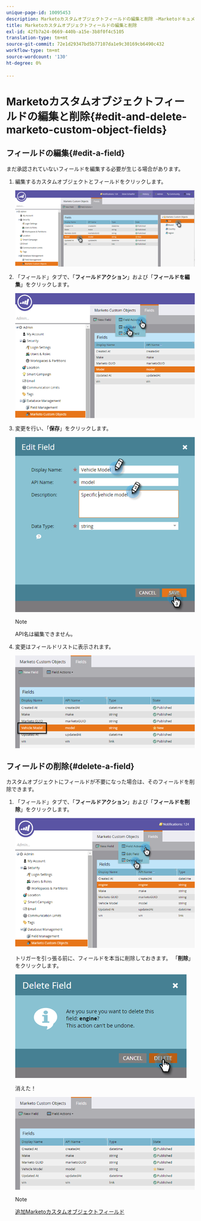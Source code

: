 ```yaml
---
unique-page-id: 10095453
description: Marketoカスタムオブジェクトフィールドの編集と削除 —Marketoドキュメント — 製品ドキュメント
title: Marketoカスタムオブジェクトフィールドの編集と削除
exl-id: 42fb7a24-0669-440b-a15e-3b8f0f4c5105
translation-type: tm+mt
source-git-commit: 72e1d29347bd5b77107da1e9c30169cb6490c432
workflow-type: tm+mt
source-wordcount: '130'
ht-degree: 0%

---
```


# Marketoカスタムオブジェクトフィールドの編集と削除{#edit-and-delete-marketo-custom-object-fields}

## フィールドの編集{#edit-a-field}

まだ承認されていないフィールドを編集する必要が生じる場合があります。

1. 編集するカスタムオブジェクトとフィールドをクリックします。

   ![](assets/image2015-10-2-10-3a55-3a1.png)

1. 「フィールド」タブで、「**フィールドアクション**」および「**フィールドを編集**」をクリックします。

   ![](assets/image2015-10-2-10-3a53-3a26.png)

1. 変更を行い、「**保存**」をクリックします。

   ![](assets/image2015-10-2-10-3a58-3a56.png)

   >[!NOTE]
   >
   >API名は編集できません。

1. 変更はフィールドリストに表示されます。

   ![](assets/image2015-10-2-11-3a1-3a13.png)

## フィールドの削除{#delete-a-field}

カスタムオブジェクトにフィールドが不要になった場合は、そのフィールドを削除できます。

1. 「フィールド」タブで、「**フィールドアクション**」および「**フィールドを削除**」をクリックします。

   ![](assets/image2015-10-2-11-3a11-3a20.png)

   トリガーを引っ張る前に、フィールドを本当に削除しておきます。 「**削除**」をクリックします。

   ![](assets/image2015-10-2-11-3a14-3a5.png)

   消えた！

   ![](assets/image2015-10-2-11-3a15-3a48.png)

   >[!NOTE]
   >
   >[追加Marketoカスタムオブジェクトフィールド](/help/marketo/product-docs/administration/marketo-custom-objects/add-marketo-custom-object-fields.md)
